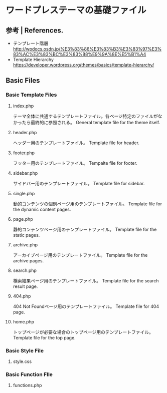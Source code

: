 # ワードプレステーマの基礎ファイル

## 参考 | References.
* テンプレート階層
    http://wpdocs.osdn.jp/%E3%83%86%E3%83%B3%E3%83%97%E3%83%AC%E3%83%BC%E3%83%88%E9%9A%8E%E5%B1%A4
* Template Hierarchy
    https://developer.wordpress.org/themes/basics/template-hierarchy/

## Basic Files
### Basic Template Files
1. index.php

    テーマ全体に共通するテンプレートファイル。各ページ特定のファイルがなかったら最終的に参照される。
    General template file for the theme itself.

2. header.php

    ヘッダー用のテンプレートファイル。
    Template file for header.

3. footer.php

    フッター用のテンプレートファイル。
    Tempalte file for footer.

4. sidebar.php

    サイドバー用のテンプレートファイル。
    Template file for sidebar.

5. single.php

    動的コンテンツの個別ページ用のテンプレートファイル。
    Template file for the dynamic content pages.

6. page.php

    静的コンテンツページ用のテンプレートファイル。
    Template file for the static pages.

7. archive.php

    アーカイブページ用のテンプレートファイル。
    Template file for the archive pages.

8. search.php

    検索結果ページ用のテンプレートファイル。
    Template file for the search result page.

9. 404.php

    404 Not Foundページ用のテンプレートファイル。
    Template file for 404 page.

10. home.php

    トップページが必要な場合のトップページ用のテンプレートファイル。
    Template file for the top page.

### Basic Style File
1. style.css

### Basic Function FIle
1. functions.php
